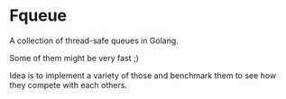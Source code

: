 # Fqueue

A collection of thread-safe queues in Golang.

Some of them might be very fast ;)

Idea is to implement a variety of those and benchmark them to see how they
compete with each others.

